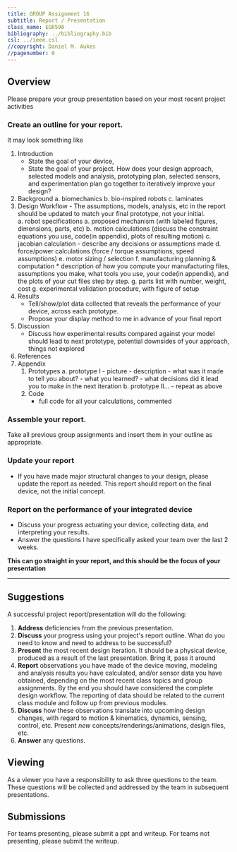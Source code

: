 ```yaml
---
title: GROUP Assignment 16
subtitle: Report / Presentation
class_name: EGR598
bibliography: ../bibliography.bib
csl: ../ieee.csl
//copyright: Daniel M. Aukes
//pagenumber: 0
---
```


## Overview

Please prepare your group presentation based on your most recent project activities

### Create an outline for your report.  

It may look something like

1. Introduction
    * State the goal of your device,
    * State the goal of your project.  How does your design approach, selected models and analysis, prototyping plan, selected sensors, and experimentation plan go together to iteratively improve your design?
1. Background
    a. biomechanics
    b. bio-inspired robots
    c. laminates
1. Design Workflow - The assumptions, models, analysis, etc in the report should be updated to match your final prototype, not your initial.  
    a. robot specifications
    a. proposed mechanism (with labeled figures, dimensions, parts, etc)
    b. motion calculations (discuss the constraint equations you use, code(in appendix), plots of resulting motion)
    c. jacobian calculation - describe any decisions or assumptions made
    d. force/power calculations (force / torque assumptions, speed assumptions)
    e. motor sizing / selection
    f. manufacturing planning & computation
        * description of how you compute your manufacturing files, assumptions you make, what tools you use, your code(in appendix), and the plots of your cut files step by step.
    g. parts list with number, weight, cost
    g. experimental validation procedure, with figure of setup
1. Results  
    * Tell/show/plot data collected that reveals the performance of your device, across each prototype.
    * Propose your display method to me in advance of your final report
1. Discussion
    * Discuss how experimental results compared against your model should lead to next prototype, potential downsides of your approach, things not explored
1. References
1. Appendix
    1. Prototypes
        a. prototype I
            - picture
            - description
            - what was it made to tell you about?
            - what you learned?
            - what decisions did it lead you to make in the next iteration
        b. prototype II...
            - repeat as above
    1. Code
        * full code for all your calculations, commented

### Assemble your report.  

Take all previous group assignments and insert them in your outline as appropriate.

### Update your report

* If you have made major structural changes to your design, please update the report as needed.  This report should report on the final device, not the initial concept.

### Report on the performance of your integrated device

* Discuss your progress actuating your device, collecting data, and interpreting your results.
* Answer the questions I have specifically asked your team over the last 2 weeks.

**This can go straight in your report, and this should be the focus of your presentation**

---

## Suggestions

A successful project report/presentation will do the following:

1. **Address** deficiencies from the previous presentation.
1. **Discuss** your progress using your project's report outline.  What do you need to know and need to address to be successful?
1. **Present** the most recent design iteration.  It should be a physical device, produced as a result of the last presentation.  Bring it, pass it around
1. **Report** observations you have made of the device moving, modeling and analysis results you have calculated, and/or sensor data you have obtained, depending on the most recent class topics and group assignments.  By the end you should have considered the complete design workflow.  The reporting of data should be related to the current class module and follow up from previous modules.
1. **Discuss** how these observations translate into upcoming design changes, with regard to motion & kinematics, dynamics, sensing, control, etc.  Present *new* concepts/renderings/animations, design files, etc.
1. **Answer** any questions.

## Viewing

As a viewer you have a responsibility to ask three questions to the team.  These questions will be collected and addressed by the team in subsequent presentations.

## Submissions

For teams presenting, please submit a ppt and writeup.  For teams not presenting, please submit the writeup.
